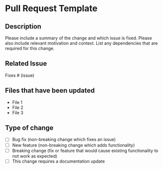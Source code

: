 # Pull Request Template

## Description

Please include a summary of the change and which issue is fixed. Please also include relevant motivation and context. List any dependencies that are required for this change.

## Related Issue

Fixes # (issue)

## Files that have been updated

<!-- REMOVE COMMENT BEFORE MAKING PRs -->
- File 1
- File 2
- File 3

## Type of change

<!-- Please delete options that are not relevant. And in order to tick the check box just but x inside them for example [x] like this -->

- [ ] Bug fix (non-breaking change which fixes an issue)
- [ ] New feature (non-breaking change which adds functionality)
- [ ] Breaking change (fix or feature that would cause existing functionality to not work as expected)
- [ ] This change requires a documentation update
